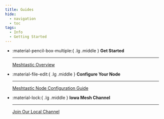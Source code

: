 ```yaml
---
title: Guides
hide: 
  - navigation
  - toc
tags:
  - Info
  - Getting Started
---
```


<div class="grid cards" markdown>

-   :material-pencil-box-multiple:{ .lg .middle } __Get Started__

    ---
    
    [Meshtastic Overview](https://iowamesh.org/guides/getting-started)

-   :material-file-edit:{ .lg .middle } __Configure Your Node__

    ---
    
    [Meshtastic Node Configuration Guide](https://iowamesh.org/guides/getting-started/configuration)

-   :material-lock:{ .lg .middle } __Iowa Mesh Channel__

    ---

    [Join Our Local Channel](https://iowamesh.org/guides/local-channel)

</div>